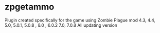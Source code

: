 # zpgetammo
Plugin created specifically for the game using Zombie Plague mod 4.3, 4.4, 5.0, 5.0.1, 5.0.8 , 6.0 , 6.0.2 7.0, 7.0.8 All updating version
